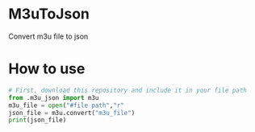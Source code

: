 # M3uToJson
Convert m3u file to json

# How to use

```python
# First, download this repository and include it in your file path
from .m3u_json import m3u
m3u_file = open("#file path","r"
json_file = m3u.convert("m3u_file")
print(json_file)
```
